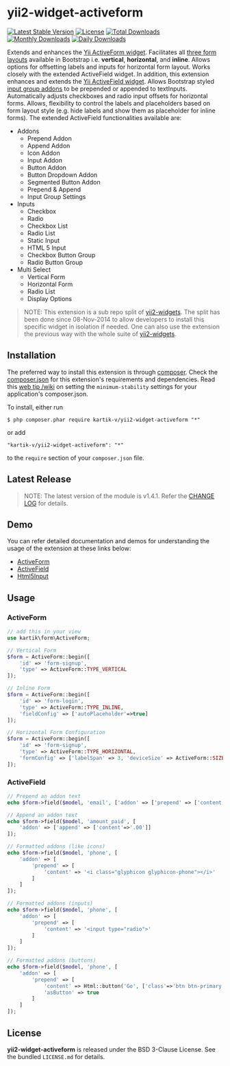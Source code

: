 yii2-widget-activeform
======================

[![Latest Stable Version](https://poser.pugx.org/kartik-v/yii2-widget-activeform/v/stable.svg)](https://packagist.org/packages/kartik-v/yii2-widget-activeform)
[![License](https://poser.pugx.org/kartik-v/yii2-widget-activeform/license.svg)](https://packagist.org/packages/kartik-v/yii2-widget-activeform)
[![Total Downloads](https://poser.pugx.org/kartik-v/yii2-widget-activeform/downloads.svg)](https://packagist.org/packages/kartik-v/yii2-widget-activeform)
[![Monthly Downloads](https://poser.pugx.org/kartik-v/yii2-widget-activeform/d/monthly.png)](https://packagist.org/packages/kartik-v/yii2-widget-activeform)
[![Daily Downloads](https://poser.pugx.org/kartik-v/yii2-widget-activeform/d/daily.png)](https://packagist.org/packages/kartik-v/yii2-widget-activeform)

Extends and enhances the [Yii ActiveForm widget](https://github.com/yiisoft/yii2/blob/master/framework/widgets/ActiveForm.php). Facilitates all [three form layouts](http://getbootstrap.com/css/#forms-example) available in Bootstrap i.e. __vertical__, __horizontal__, and __inline__. Allows options for offsetting labels and inputs for horizontal form layout. Works closely with the extended ActiveField widget. In addition, this extension enhances and extends the [Yii ActiveField widget](https://github.com/yiisoft/yii2/blob/master/framework/widgets/ActiveField.php). Allows Bootstrap styled [input group addons](http://getbootstrap.com/components/#input-groups-basic) to be prepended or appended to textInputs. Automatically adjusts checkboxes and radio input offsets for horizontal forms. Allows, flexibility to control the labels and placeholders based on form layout style (e.g. hide labels and show them as placeholder for inline forms). The extended ActiveField functionalities available are:

- Addons
    * Prepend Addon
    * Append Addon
    * Icon Addon
    * Input Addon
    * Button Addon
    * Button Dropdown Addon
    * Segmented Button Addon
    * Prepend & Append
    * Input Group Settings
- Inputs
    * Checkbox
    * Radio
    * Checkbox List
    * Radio List
    * Static Input
    * HTML 5 Input
    * Checkbox Button Group
    * Radio Button Group  
- Multi Select
    * Vertical Form
    * Horizontal Form
    * Radio List
    * Display Options
    
> NOTE: This extension is a sub repo split of [yii2-widgets](https://github.com/kartik-v/yii2-widgets). The split has been done since 08-Nov-2014 to allow developers to install this specific widget in isolation if needed. One can also use the extension the previous way with the whole suite of [yii2-widgets](http://demos.krajee.com/widgets).

## Installation

The preferred way to install this extension is through [composer](http://getcomposer.org/download/). Check the [composer.json](https://github.com/kartik-v/yii2-widget-activeform/blob/master/composer.json) for this extension's requirements and dependencies. Read this [web tip /wiki](http://webtips.krajee.com/setting-composer-minimum-stability-application/) on setting the `minimum-stability` settings for your application's composer.json.

To install, either run

```
$ php composer.phar require kartik-v/yii2-widget-activeform "*"
```

or add

```
"kartik-v/yii2-widget-activeform": "*"
```

to the ```require``` section of your `composer.json` file.

## Latest Release

> NOTE: The latest version of the module is v1.4.1. Refer the [CHANGE LOG](https://github.com/kartik-v/yii2-widget-activeform/blob/master/CHANGE.md) for details.

## Demo

You can refer detailed documentation and demos for understanding the usage of the extension at these links below:

- [ActiveForm](http://demos.krajee.com/widget-details/active-form) 
- [ActiveField](http://demos.krajee.com/widget-details/active-field) 
- [Html5Input](http://demos.krajee.com/html5-demo) 

## Usage

### ActiveForm

```php
// add this in your view
use kartik\form\ActiveForm;

// Vertical Form
$form = ActiveForm::begin([
    'id' => 'form-signup',
    'type' => ActiveForm::TYPE_VERTICAL
]);

// Inline Form
$form = ActiveForm::begin([
    'id' => 'form-login', 
    'type' => ActiveForm::TYPE_INLINE,
    'fieldConfig' => ['autoPlaceholder'=>true]
]);

// Horizontal Form Configuration
$form = ActiveForm::begin([
    'id' => 'form-signup', 
    'type' => ActiveForm::TYPE_HORIZONTAL,
    'formConfig' => ['labelSpan' => 3, 'deviceSize' => ActiveForm::SIZE_SMALL]
]);
```

### ActiveField
```php
// Prepend an addon text
echo $form->field($model, 'email', ['addon' => ['prepend' => ['content'=>'@']]]);

// Append an addon text
echo $form->field($model, 'amount_paid', [
    'addon' => ['append' => ['content'=>'.00']]
]);

// Formatted addons (like icons)
echo $form->field($model, 'phone', [
    'addon' => [
        'prepend' => [
            'content' => '<i class="glyphicon glyphicon-phone"></i>'
        ]
    ]
]);

// Formatted addons (inputs)
echo $form->field($model, 'phone', [
    'addon' => [
        'prepend' => [
            'content' => '<input type="radio">'
        ]
    ]
]);

// Formatted addons (buttons)
echo $form->field($model, 'phone', [
    'addon' => [
        'prepend' => [
            'content' => Html::button('Go', ['class'=>'btn btn-primary']),
            'asButton' => true
        ]
    ]
]);
```

## License

**yii2-widget-activeform** is released under the BSD 3-Clause License. See the bundled `LICENSE.md` for details.
